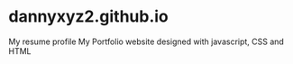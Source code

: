 # dannyxyz2.github.io
My resume profile
My Portfolio website designed with javascript, CSS and HTML
